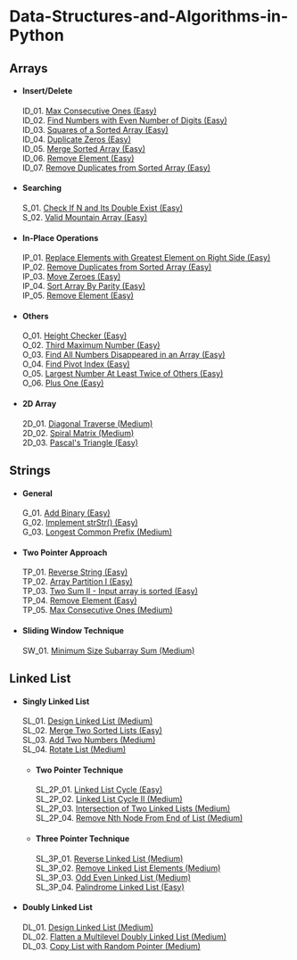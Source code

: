 # Data-Structures-and-Algorithms-in-Python

## Arrays

* #### Insert/Delete
    ID_01. [Max Consecutive Ones (Easy)](https://leetcode.com/explore/learn/card/fun-with-arrays/521/introduction/3238/) \
    ID_02. [Find Numbers with Even Number of Digits (Easy)](https://leetcode.com/explore/learn/card/fun-with-arrays/521/introduction/3237/) \
    ID_03. [Squares of a Sorted Array (Easy)](https://leetcode.com/explore/learn/card/fun-with-arrays/521/introduction/3240/) \
    ID_04. [Duplicate Zeros (Easy)](https://leetcode.com/explore/learn/card/fun-with-arrays/525/inserting-items-into-an-array/3245/) \
    ID_05. [Merge Sorted Array (Easy)](https://leetcode.com/explore/learn/card/fun-with-arrays/525/inserting-items-into-an-array/3253/) \
    ID_06. [Remove Element (Easy)](https://leetcode.com/explore/learn/card/fun-with-arrays/526/deleting-items-from-an-array/3247/) \
    ID_07. [Remove Duplicates from Sorted Array (Easy)](https://leetcode.com/explore/learn/card/fun-with-arrays/526/deleting-items-from-an-array/3248/) 
* #### Searching 
    S_01. [Check If N and Its Double Exist (Easy)](https://leetcode.com/explore/learn/card/fun-with-arrays/527/searching-for-items-in-an-array/3250/) \
    S_02. [Valid Mountain Array (Easy)](https://leetcode.com/explore/learn/card/fun-with-arrays/527/searching-for-items-in-an-array/3251/)
* #### In-Place Operations
    IP_01. [Replace Elements with Greatest Element on Right Side (Easy)](https://leetcode.com/explore/learn/card/fun-with-arrays/511/in-place-operations/3259/) \
    IP_02. [Remove Duplicates from Sorted Array (Easy)](https://leetcode.com/explore/learn/card/fun-with-arrays/511/in-place-operations/3258/) \
    IP_03. [Move Zeroes (Easy)](https://leetcode.com/explore/learn/card/fun-with-arrays/511/in-place-operations/3157/) \
    IP_04. [Sort Array By Parity (Easy)](https://leetcode.com/explore/learn/card/fun-with-arrays/511/in-place-operations/3260/) \
    IP_05. [Remove Element (Easy)](https://leetcode.com/explore/learn/card/fun-with-arrays/511/in-place-operations/3575/)
* #### Others
    O_01. [Height Checker (Easy)](https://leetcode.com/explore/learn/card/fun-with-arrays/523/conclusion/3228/) \
    O_02. [Third Maximum Number (Easy)](https://leetcode.com/explore/learn/card/fun-with-arrays/523/conclusion/3231/) \
    O_03. [Find All Numbers Disappeared in an Array (Easy)](https://leetcode.com/explore/learn/card/fun-with-arrays/523/conclusion/3270/) \
    O_04. [Find Pivot Index (Easy)](https://leetcode.com/explore/learn/card/array-and-string/201/introduction-to-array/1144/) \
    O_05. [Largest Number At Least Twice of Others (Easy)](https://leetcode.com/explore/learn/card/array-and-string/201/introduction-to-array/1147/) \
    O_06. [Plus One (Easy)](https://leetcode.com/explore/learn/card/array-and-string/201/introduction-to-array/1148/)
* #### 2D Array
    2D_01. [Diagonal Traverse (Medium)](https://leetcode.com/explore/learn/card/array-and-string/202/introduction-to-2d-array/1167/) \
    2D_02. [Spiral Matrix (Medium)](https://leetcode.com/explore/learn/card/array-and-string/202/introduction-to-2d-array/1168/) \
    2D_03. [Pascal's Triangle (Easy)](https://leetcode.com/explore/learn/card/array-and-string/202/introduction-to-2d-array/1170/) 

## Strings

* #### General
    G_01. [Add Binary (Easy)](https://leetcode.com/explore/learn/card/array-and-string/203/introduction-to-string/1160/) \
    G_02. [Implement strStr() (Easy)](https://leetcode.com/explore/learn/card/array-and-string/203/introduction-to-string/1161/) \
    G_03. [Longest Common Prefix (Medium)](https://leetcode.com/explore/learn/card/array-and-string/203/introduction-to-string/1162/) 
* #### Two Pointer Approach
    TP_01. [Reverse String (Easy)](https://leetcode.com/explore/learn/card/array-and-string/205/array-two-pointer-technique/1183/) \
    TP_02. [Array Partition I (Easy)](https://leetcode.com/explore/learn/card/array-and-string/205/array-two-pointer-technique/1154/) \
    TP_03. [Two Sum II - Input array is sorted (Easy)](https://leetcode.com/explore/learn/card/array-and-string/205/array-two-pointer-technique/1153/) \
    TP_04. [Remove Element (Easy)](https://leetcode.com/explore/learn/card/array-and-string/205/array-two-pointer-technique/1151/) \
    TP_05. [Max Consecutive Ones (Medium)](https://leetcode.com/explore/learn/card/array-and-string/205/array-two-pointer-technique/1301/)
* #### Sliding Window Technique
    SW_01. [Minimum Size Subarray Sum (Medium)](https://leetcode.com/explore/learn/card/array-and-string/205/array-two-pointer-technique/1299/) 

## Linked List

* #### Singly Linked List
  SL_01. [Design Linked List (Medium)](https://leetcode.com/explore/learn/card/linked-list/209/singly-linked-list/1290/) \
  SL_02. [Merge Two Sorted Lists (Easy)](https://leetcode.com/explore/learn/card/linked-list/213/conclusion/1227/) \
  SL_03. [Add Two Numbers (Medium)](https://leetcode.com/explore/learn/card/linked-list/213/conclusion/1228/) \
  SL_04. [Rotate List (Medium)](https://leetcode.com/explore/learn/card/linked-list/213/conclusion/1295/)
  * #### Two Pointer Technique
      SL_2P_01. [Linked List Cycle (Easy)](https://leetcode.com/explore/learn/card/linked-list/214/two-pointer-technique/1212/) \
      SL_2P_02. [Linked List Cycle II (Medium)](https://leetcode.com/explore/learn/card/linked-list/214/two-pointer-technique/1214/) \
      SL_2P_03. [Intersection of Two Linked Lists (Medium)](https://leetcode.com/explore/learn/card/linked-list/214/two-pointer-technique/1215/) \
      SL_2P_04. [Remove Nth Node From End of List (Medium)](https://leetcode.com/explore/learn/card/linked-list/214/two-pointer-technique/1296/) 
  * #### Three Pointer Technique
      SL_3P_01. [Reverse Linked List (Medium)](https://leetcode.com/explore/learn/card/linked-list/219/classic-problems/1205/) \
      SL_3P_02. [Remove Linked List Elements (Medium)](https://leetcode.com/explore/learn/card/linked-list/219/classic-problems/1207/) \
      SL_3P_03. [Odd Even Linked List (Medium)](https://leetcode.com/explore/learn/card/linked-list/219/classic-problems/1208/) \
      SL_3P_04. [Palindrome Linked List (Easy)](https://leetcode.com/explore/learn/card/linked-list/219/classic-problems/1209/)

* #### Doubly Linked List 
  DL_01. [Design Linked List (Medium)](https://leetcode.com/explore/learn/card/linked-list/210/doubly-linked-list/1294/) \
  DL_02. [Flatten a Multilevel Doubly Linked List (Medium)](https://leetcode.com/explore/learn/card/linked-list/213/conclusion/1225/) \
  DL_03. [Copy List with Random Pointer (Medium)](https://leetcode.com/explore/learn/card/linked-list/213/conclusion/1229/)  
  
      


